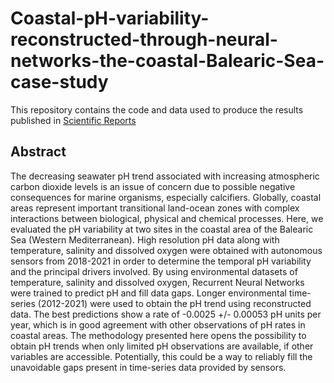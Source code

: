 # Coastal-pH-variability-reconstructed-through-neural-networks-the-coastal-Balearic-Sea-case-study
This repository contains the code and data used to produce the results published in [Scientific Reports](https://www.nature.com/articles/s41598-022-17253-5)

## Abstract

The decreasing seawater pH trend associated with increasing atmospheric carbon dioxide levels is an issue of concern due to possible negative consequences for marine organisms, especially calcifiers. Globally, coastal areas represent important transitional land-ocean zones with complex interactions between biological, physical and chemical processes. Here, we evaluated the pH variability at two sites in the coastal area of the Balearic Sea (Western Mediterranean). High resolution pH data along with temperature, salinity and dissolved oxygen were obtained with autonomous sensors from 2018-2021 in order to determine the temporal pH variability and the principal drivers involved. By using environmental datasets of temperature, salinity and dissolved oxygen, Recurrent Neural Networks were trained to predict pH and fill data gaps. Longer environmental time-series (2012-2021) were used to obtain the pH trend using reconstructed data. The best predictions show a rate of -0.0025 +/- 0.00053 pH units per year, which is in good agreement with other observations of pH rates in coastal areas. The methodology presented here opens the possibility to obtain pH trends when only limited pH observations are available, if other variables are accessible. Potentially, this could be a way to reliably fill the unavoidable gaps present in time-series data provided by sensors.
